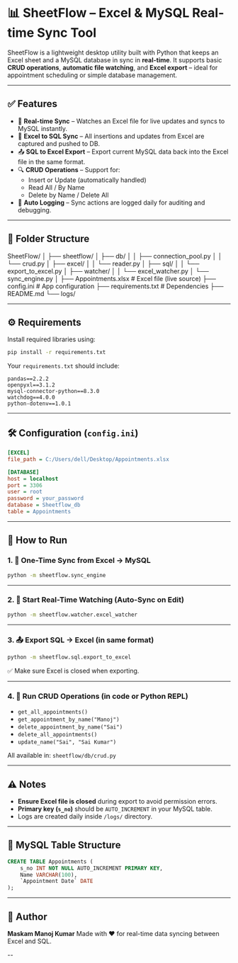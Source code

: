 # 📊 SheetFlow – Excel & MySQL Real-time Sync Tool

SheetFlow is a lightweight desktop utility built with Python that keeps an Excel sheet and a MySQL database in sync in **real-time**. It supports basic **CRUD operations**, **automatic file watching**, and **Excel export** – ideal for appointment scheduling or simple database management.

---

## ✅ Features

- 🔁 **Real-time Sync** – Watches an Excel file for live updates and syncs to MySQL instantly.
- 🧾 **Excel to SQL Sync** – All insertions and updates from Excel are captured and pushed to DB.
- 📤 **SQL to Excel Export** – Export current MySQL data back into the Excel file in the same format.
- 🔍 **CRUD Operations** – Support for:
  - Insert or Update (automatically handled)
  - Read All / By Name
  - Delete by Name / Delete All
- 📝 **Auto Logging** – Sync actions are logged daily for auditing and debugging.

---

## 📁 Folder Structure

SheetFlow/
│
├── sheetflow/
│   ├── db/
│   │   ├── connection\_pool.py
│   │   └── crud.py
│   ├── excel/
│   │   └── reader.py
│   ├── sql/
│   │   └── export\_to\_excel.py
│   ├── watcher/
│   │   └── excel\_watcher.py
│   └── sync\_engine.py
│
├── Appointments.xlsx            # Excel file (live source)
├── config.ini                   # App configuration
├── requirements.txt             # Dependencies
├── README.md
└── logs/

---

## ⚙️ Requirements

Install required libraries using:

```bash
pip install -r requirements.txt
````

Your `requirements.txt` should include:

```text
pandas==2.2.2
openpyxl==3.1.2
mysql-connector-python==8.3.0
watchdog==4.0.0
python-dotenv==1.0.1
```

---

## 🛠️ Configuration (`config.ini`)

```ini
[EXCEL]
file_path = C:/Users/dell/Desktop/Appointments.xlsx

[DATABASE]
host = localhost
port = 3306
user = root
password = your_password
database = Sheetflow_db
table = Appointments
```

---

## 🚀 How to Run

### 1. 🔄 One-Time Sync from Excel → MySQL

```bash
python -m sheetflow.sync_engine
```

---

### 2. 👀 Start Real-Time Watching (Auto-Sync on Edit)

```bash
python -m sheetflow.watcher.excel_watcher
```

---

### 3. 📤 Export SQL → Excel (in same format)

```bash
python -m sheetflow.sql.export_to_excel
```

✅ Make sure Excel is closed when exporting.

---

### 4. 🔧 Run CRUD Operations (in code or Python REPL)

* `get_all_appointments()`
* `get_appointment_by_name("Manoj")`
* `delete_appointment_by_name("Sai")`
* `delete_all_appointments()`
* `update_name("Sai", "Sai Kumar")`

All available in: `sheetflow/db/crud.py`

---

## ⚠️ Notes

* **Ensure Excel file is closed** during export to avoid permission errors.
* **Primary key (`s_no`)** should be `AUTO_INCREMENT` in your MySQL table.
* Logs are created daily inside `/logs/` directory.

---

## 🧪 MySQL Table Structure

```sql
CREATE TABLE Appointments (
    s_no INT NOT NULL AUTO_INCREMENT PRIMARY KEY,
    Name VARCHAR(100),
    `Appointment Date` DATE
);
```

---

## 👤 Author

**Maskam Manoj Kumar**
Made with ❤️ for real-time data syncing between Excel and SQL.

--